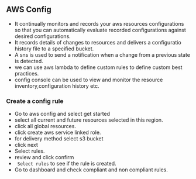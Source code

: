 ## AWS Config
-  It continually monitors and records your aws resources configurations so that you can automatically evaluate recorded configurations against desired configurations.
-  It records details of changes to resources and delivers a configuratio history file to a specified bucket.
-  A sns is used to send a notification when a change from a previous state is detected.
-  we can use aws lambda to define custom rules to define custom best practices.
-  config console can be used to view and monitor the resource inventory,configuration history etc.

### Create a config rule 
-  Go to aws config and select get started
-  select all current and future resources selected in this region.
-  click all global resources.
-  click create aws service linked role.
-  for delivery method select s3 bucket
-   click next
-   Select rules.
-   review and click confirm
-   ` Select rules` to see if the rule is created.
-   Go to dashboard and check compliant and non compliant rules.   
